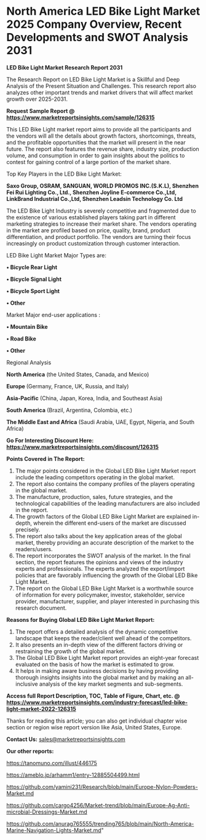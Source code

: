 # North America LED Bike Light Market 2025 Company Overview, Recent Developments and SWOT Analysis 2031

<strong>LED Bike Light Market Research Report 2031</strong>

The Research Report on LED Bike Light Market is a Skillful and Deep Analysis of the Present Situation and Challenges. This research report also analyzes other important trends and market drivers that will affect market growth over 2025-2031.

<strong>Request Sample Report @ <a href=https://www.marketreportsinsights.com/sample/126315>https://www.marketreportsinsights.com/sample/126315</a></strong>

This LED Bike Light market report aims to provide all the participants and the vendors will all the details about growth factors, shortcomings, threats, and the profitable opportunities that the market will present in the near future. The report also features the revenue share, industry size, production volume, and consumption in order to gain insights about the politics to contest for gaining control of a large portion of the market share.

Top Key Players in the LED Bike Light Market:

<strong>Saxo Group, OSRAM, SANGUAN, WORLD PROMOS INC.(S.K.L), Shenzhen Fei Rui Lighting Co., Ltd., Shenzhen Joyline E-commerce Co.,Ltd, LinkBrand Industrial Co.,Ltd, Shenzhen Leadsin Technology Co. Ltd</strong>

The LED Bike Light Industry is severely competitive and fragmented due to the existence of various established players taking part in different marketing strategies to increase their market share. The vendors operating in the market are profiled based on price, quality, brand, product differentiation, and product portfolio. The vendors are turning their focus increasingly on product customization through customer interaction.

LED Bike Light Market Major Types are:

<strong>• Bicycle Rear Light

• Bicycle Signal Light

• Bicycle Sport Light

• Other</strong>

Market Major end-user applications :

<strong>• Mountain Bike

• Road Bike

• Other</strong>

Regional Analysis

</u><strong><b>North America</b></strong> (the United States, Canada, and Mexico)

<strong><b>Europe </b></strong>(Germany, France, UK, Russia, and Italy)

<strong><b>Asia-Pacific</b></strong> (China, Japan, Korea, India, and Southeast Asia)

<strong><b>South America</b></strong> (Brazil, Argentina, Colombia, etc.)

<strong><b>The Middle East and Africa</b></strong> (Saudi Arabia, UAE, Egypt, Nigeria, and South Africa)

<strong>Go For Interesting Discount Here: <a href=https://www.marketreportsinsights.com/discount/126315>https://www.marketreportsinsights.com/discount/126315</a></strong>

<strong>Points Covered in The Report:</strong>
<ol>
  <li>The major points considered in the Global LED Bike Light Market report include the leading competitors operating in the global market.</li>
  <li>The report also contains the company profiles of the players operating in the global market.</li>
  <li>The manufacture, production, sales, future strategies, and the technological capabilities of the leading manufacturers are also included in the report.</li>
  <li>The growth factors of the Global LED Bike Light Market are explained in-depth, wherein the different end-users of the market are discussed precisely.</li>
  <li>The report also talks about the key application areas of the global market, thereby providing an accurate description of the market to the readers/users.</li>
  <li>The report incorporates the SWOT analysis of the market. In the final section, the report features the opinions and views of the industry experts and professionals. The experts analyzed the export/import policies that are favorably influencing the growth of the Global LED Bike Light Market.</li>
  <li>The report on the Global LED Bike Light Market is a worthwhile source of information for every policymaker, investor, stakeholder, service provider, manufacturer, supplier, and player interested in purchasing this research document.</li>
</ol>
<strong>Reasons for Buying Global LED Bike Light Market Report:</strong>

<ol>
  <li>The report offers a detailed analysis of the dynamic competitive landscape that keeps the reader/client well ahead of the competitors.</li>
  <li>It also presents an in-depth view of the different factors driving or restraining the growth of the global market.</li>
  <li>The Global LED Bike Light Market report provides an eight-year forecast evaluated on the basis of how the market is estimated to grow.</li>
  <li>It helps in making aware business decisions by having providing thorough insights insights into the global market and by making an all-inclusive analysis of the key market segments and sub-segments.</li>
</ol>
<strong>Access full Report Description, TOC, Table of Figure, Chart, etc. @ <a href=https://www.marketreportsinsights.com/industry-forecast/led-bike-light-market-2022-126315>https://www.marketreportsinsights.com/industry-forecast/led-bike-light-market-2022-126315</a></strong>


Thanks for reading this article; you can also get individual chapter wise section or region wise report version like Asia, United States, Europe.

<strong>Contact Us:</strong>
sales@marketreportsinsights.com

<strong>Our other reports:</strong>

<a href=https://tanomuno.com/illust/446175>https://tanomuno.com/illust/446175</a>

<a href=https://ameblo.jp/arhamm1/entry-12885504499.html>https://ameblo.jp/arhamm1/entry-12885504499.html</a>

<a href=https://github.com/yamini231/Research/blob/main/Europe-Nylon-Powders-Market.md>https://github.com/yamini231/Research/blob/main/Europe-Nylon-Powders-Market.md</a>

<a href=https://github.com/cargo4256/Market-trend/blob/main/Europe-Ag-Anti-microbial-Dressings-Market.md>https://github.com/cargo4256/Market-trend/blob/main/Europe-Ag-Anti-microbial-Dressings-Market.md</a>

<a href=https://github.com/anurag765555/trending765/blob/main/North-America-Marine-Navigation-Lights-Market.md>https://github.com/anurag765555/trending765/blob/main/North-America-Marine-Navigation-Lights-Market.md</a>"
